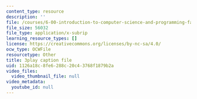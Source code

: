```yaml
---
content_type: resource
description: ''
file: /courses/6-00-introduction-to-computer-science-and-programming-fall-2008/1126a18c8fe6288c20c43768f1879b2a_WGDbIKtjmSs.srt
file_size: 56032
file_type: application/x-subrip
learning_resource_types: []
license: https://creativecommons.org/licenses/by-nc-sa/4.0/
ocw_type: OCWFile
resourcetype: Other
title: 3play caption file
uid: 1126a18c-8fe6-288c-20c4-3768f1879b2a
video_files:
  video_thumbnail_file: null
video_metadata:
  youtube_id: null
---
```

